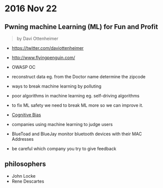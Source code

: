 # 2016 Nov 22

## Pwning machine Learning (ML) for Fun and Profit

> by Davi Ottenheimer

- https://twitter.com/daviottenheimer
- http://www.flyingpenguin.com/
- OWASP OC

- reconstruct data eg. from the Doctor name determine the zipcode
- ways to break machine learning by polluting
- poor algorithms in machine learning eg. self-driving algorithms
- to fix ML safety we need to break ML more so we can improve it.
- [Cognitive Bias](https://en.wikipedia.org/wiki/Cognitive_bias)
- companies using machine learning to judge users

- BlueToad and BlueJay monitor bluetooth devices with their MAC Addresses
- be careful which company you try to give feedback

## philosophers
- John Locke
- Rene Descartes

